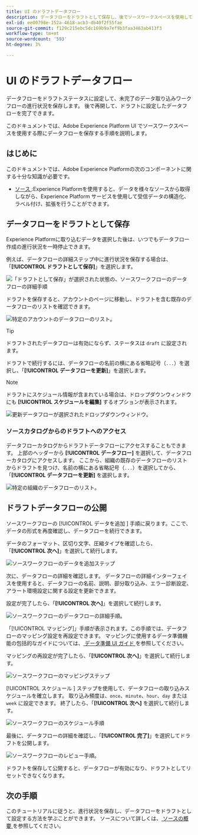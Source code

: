 ```yaml
---
title: UI のドラフトデータフロー
description: データフローをドラフトとして保存し、後でソースワークスペースを使用して公開する方法を説明します。
exl-id: ee00798e-152a-4618-acb3-db40f2f55fae
source-git-commit: f129c215ebc5dc169b9a7ef9b3faa3463ab413f3
workflow-type: tm+mt
source-wordcount: '593'
ht-degree: 3%

---
```


# UI のドラフトデータフロー

データフローをドラフトステータスに設定して、未完了のデータ取り込みワークフローの進行状況を保存します。 後で再開して、ドラフトに設定したデータフローを完了できます。

このドキュメントでは、Adobe Experience Platform UI でソースワークスペースを使用する際にデータフローを保存する手順を説明します。

## はじめに

このドキュメントでは、Adobe Experience Platformの次のコンポーネントに関する十分な知識が必要です。

* [ ソース ](../../home.md):Experience Platformを使用すると、データを様々なソースから取得しながら、Experience Platform サービスを使用して受信データの構造化、ラベル付け、拡張を行うことができます。

## データフローをドラフトとして保存

Experience Platformに取り込むデータを選択した後は、いつでもデータフロー作成の進行状況を一時停止できます。

例えば、データフローの詳細ステップ中に進行状況を保存する場合は、「**[!UICONTROL ドラフトとして保存]**」を選択します。

![ 「ドラフトとして保存」が選択された状態の、ソースワークフローのデータフローの詳細手順 ](../../images/tutorials/draft/save-as-draft.png)

ドラフトを保存すると、アカウントのページに移動し、ドラフトを含む既存のデータフローのリストを確認できます。

![ 特定のアカウントのデータフローのリスト。](../../images/tutorials/draft/draft-dataflow.png)

>[!TIP]
>
>ドラフトされたデータフローは有効にならず、ステータスは `draft` に設定されます。

ドラフトで続行するには、データフローの名前の横にある省略記号（`...`）を選択し、「**[!UICONTROL データフローを更新]**」を選択します。

>[!NOTE]
>
>ドラフトにスケジュール情報が含まれている場合は、ドロップダウンウィンドウにも **[!UICONTROL スケジュールを編集]** するオプションが表示されます。

![ 更新データフローが選択されたドロップダウンウィンドウ。](../../images/tutorials/draft/update-dataflow.png)

### ソースカタログからのドラフトへのアクセス

データフローカタログからドラフトデータフローにアクセスすることもできます。 上部のヘッダーから **[!UICONTROL データフロー]** を選択して、データフローカタログにアクセスします。 ここから、組織の既存のデータフローのリストからドラフトを見つけ、名前の横にある省略記号（`...`）を選択してから、「**[!UICONTROL データフローを更新]** を選択します。

![ 特定の組織のデータフローのリスト。](../../images/tutorials/draft/catalog-access.png)

## ドラフトデータフローの公開

ソースワークフローの [!UICONTROL  データを追加 ] 手順に戻ります。ここで、データの形式を再度確認し、データフローを続行できます。

データのフォーマット、区切り文字、圧縮タイプを確認したら、「**[!UICONTROL 次へ]**」を選択して続行します。

![ ソースワークフローのデータを追加ステップ ](../../images/tutorials/draft/select-data.png)

次に、データフローの詳細を確認します。 データフローの詳細インターフェイスを使用すると、データフローの名前、説明、部分取り込み、エラー診断設定、アラート環境設定に関する設定を更新できます。

設定が完了したら、「**[!UICONTROL 次へ]**」を選択して続行します。

![ ソースワークフローのデータフローの詳細手順。](../../images/tutorials/draft/dataflow-detail.png)

「[!UICONTROL マッピング]」手順が表示されます。この手順では、データフローのマッピング設定を再設定できます。 マッピングに使用するデータ準備機能の包括的なガイドについては、[ データ準備 UI ガイド ](../../../data-prep/ui/mapping.md) を参照してください。

マッピングの再設定が完了したら、「**[!UICONTROL 次へ]**」を選択して続行します。

![ ソースワークフローのマッピングステップ ](../../images/tutorials/draft/mapping.png)

[!UICONTROL  スケジュール ] ステップを使用して、データフローの取り込みスケジュールを確立します。 取り込み頻度は、`once`、`minute`、`hour`、`day` または `week` に設定できます。 終了したら、「**[!UICONTROL 次へ]** を選択して続行します。

![ ソースワークフローのスケジュール手順 ](../../images/tutorials/draft/scheduling.png)

最後に、データフローの詳細を確認し、「**[!UICONTROL 完了]**」を選択してドラフトを公開します。

![ ソースワークフローのレビュー手順。](../../images/tutorials/draft/review.png)

ドラフトを保存して公開すると、データフローが有効になり、ドラフトとしてリセットできなくなります。

## 次の手順

このチュートリアルに従うと、進行状況を保存し、データフローをドラフトとして設定する方法を学ぶことができます。 ソースについて詳しくは、[ ソースの概要 ](../../home.md) を参照してください。
